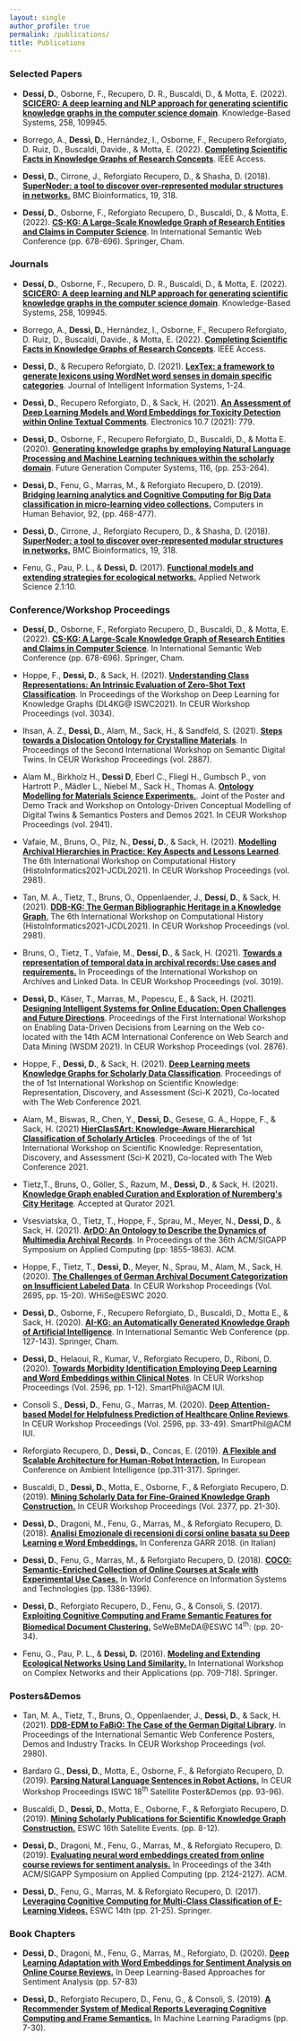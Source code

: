 ```yaml
---
layout: single
author_profile: true
permalink: /publications/
title: Publications
---
```


### Selected Papers

- **Dessí, D.**, Osborne, F., Recupero, D. R., Buscaldi, D., & Motta, E. (2022). [**SCICERO: A deep learning and NLP approach for generating scientific knowledge graphs in the computer science domain**](https://drive.google.com/file/d/1_3In8l7Z6iIBye_WTQeoT0ybTKo9tDit/view?usp=sharing). Knowledge-Based Systems, 258, 109945.

- Borrego, A., **Dessì, D.**, Hernández, I., Osborne, F., Recupero Reforgiato, D.  Ruiz, D., Buscaldi, Davide., & Motta, E. (2022). [**Completing Scientific Facts in Knowledge Graphs of Research Concepts**](https://drive.google.com/file/d/1oYSQtaNhYoAoYpX_cPCp-aiU_M2CNjGt/view?usp=sharing). IEEE Access. 

- **Dessì, D.**, Cirrone, J., Reforgiato Recupero, D., & Shasha, D. (2018). [**SuperNoder: a tool to discover over-represented modular structures in networks.**](https://bmcbioinformatics.biomedcentral.com/articles/10.1186/s12859-018-2350-8) BMC Bioinformatics, 19, 318. 

- **Dessí, D.**, Osborne, F., Reforgiato Recupero, D., Buscaldi, D., & Motta, E. (2022). [**CS-KG: A Large-Scale Knowledge Graph of Research Entities and Claims in Computer Science**](https://drive.google.com/file/d/1-LLsUZpXcyv-lRcKCc4IR5X9fAEwtT6A/view?usp=sharing). In International Semantic Web Conference (pp. 678-696). Springer, Cham.



### Journals


- **Dessí, D.**, Osborne, F., Recupero, D. R., Buscaldi, D., & Motta, E. (2022). [**SCICERO: A deep learning and NLP approach for generating scientific knowledge graphs in the computer science domain**](https://drive.google.com/file/d/1_3In8l7Z6iIBye_WTQeoT0ybTKo9tDit/view?usp=sharing). Knowledge-Based Systems, 258, 109945.

- Borrego, A., **Dessì, D.**, Hernández, I., Osborne, F., Recupero Reforgiato, D.  Ruiz, D., Buscaldi, Davide., & Motta, E. (2022). [**Completing Scientific Facts in Knowledge Graphs of Research Concepts**](https://drive.google.com/file/d/1oYSQtaNhYoAoYpX_cPCp-aiU_M2CNjGt/view?usp=sharing). IEEE Access. 

- **Dessì, D.**, & Recupero Reforgiato, D. (2021). [**LexTex: a framework to generate lexicons using WordNet word senses in domain specific categories**](https://drive.google.com/file/d/1-1L4RajfSBHWEPgfk2dO6SV5F4ubrGNx/view?usp=sharing). Journal of Intelligent Information Systems, 1-24.

- **Dessì, D.**, Recupero Reforgiato, D., & Sack, H. (2021). [**An Assessment of Deep Learning Models and Word Embeddings for Toxicity Detection within Online Textual Comments**](https://www.mdpi.com/2079-9292/10/7/779). Electronics 10.7 (2021): 779.

- **Dessì, D.**, Osborne, F., Recupero Reforgiato, D., Buscaldi, D., & Motta E. (2020). [**Generating knowledge graphs by employing Natural Language Processing and Machine Learning techniques within the scholarly domain**](https://arxiv.org/abs/2011.01103). Future Generation Computer Systems, 116, (pp. 253-264).

- **Dessì, D.**, Fenu, G., Marras, M., & Reforgiato Recupero, D. (2019). [**Bridging learning analytics and Cognitive Computing for Big Data classification in micro-learning video collections.**](https://www.sciencedirect.com/science/article/pii/S0747563218301092) Computers in Human Behavior, 92, (pp. 468-477). 

- **Dessì, D.**, Cirrone, J., Reforgiato Recupero, D., & Shasha, D. (2018). [**SuperNoder: a tool to discover over-represented modular structures in networks.**](https://bmcbioinformatics.biomedcentral.com/articles/10.1186/s12859-018-2350-8) BMC Bioinformatics, 19, 318. 

- Fenu, G., Pau, P. L., & **Dessì, D.** (2017). [**Functional models and extending strategies for ecological networks.**](https://link.springer.com/article/10.1007/s41109-017-0032-5) Applied Network Science 2.1:10.



### Conference/Workshop Proceedings

- **Dessí, D.**, Osborne, F., Reforgiato Recupero, D., Buscaldi, D., & Motta, E. (2022). [**CS-KG: A Large-Scale Knowledge Graph of Research Entities and Claims in Computer Science**](https://drive.google.com/file/d/1-LLsUZpXcyv-lRcKCc4IR5X9fAEwtT6A/view?usp=sharing). In International Semantic Web Conference (pp. 678-696). Springer, Cham.

- Hoppe, F., **Dessì, D.**, & Sack, H. (2021). [**Understanding Class Representations: An Intrinsic Evaluation of Zero-Shot Text Classification**](http://ceur-ws.org/Vol-3034/paper8.pdf). In Proceedings of the Workshop on Deep Learning for Knowledge Graphs (DL4KG@ ISWC2021). In CEUR Workshop Proceedings (vol. 3034).

- Ihsan, A. Z., **Dessì, D.**, Alam, M., Sack, H., & Sandfeld, S. (2021). [**Steps towards a Dislocation Ontology for Crystalline Materials**](http://ceur-ws.org/Vol-2887/paper4.pdf). In Proceedings of the Second International Workshop on Semantic Digital Twins. In CEUR Workshop Proceedings (vol. 2887). 

- Alam M., Birkholz H., **Dessì D**, Eberl C., Fliegl H., Gumbsch P., von Hartrott P., Mädler L., Niebel M., Sack H., Thomas A. [**Ontology Modelling for Materials Science Experiments.**](http://ceur-ws.org/Vol-2941/paper11.pdf). Joint of the Poster and Demo Track and Workshop on Ontology-Driven Conceptual Modelling of Digital Twins & Semantics Posters and Demos 2021. In CEUR Workshop Proceedings (vol. 2941). 

- Vafaie, M., Bruns, O., Pilz, N., **Dessí, D.**, & Sack, H. (2021). [**Modelling Archival Hierarchies in Practice: Key Aspects and Lessons Learned**](http://ceur-ws.org/Vol-2981/paper6.pdf). The 6th International Workshop on Computational History (HistoInformatics2021-JCDL2021). In CEUR Workshop Proceedings (vol. 2981). 

- Tan, M. A., Tietz, T., Bruns, O., Oppenlaender, J., **Dessí, D.**, & Sack, H. (2021). [**DDB-KG: The German Bibliographic Heritage in a Knowledge Graph**.](http://ceur-ws.org/Vol-2981/paper2.pdf) The 6th International Workshop on Computational History (HistoInformatics2021-JCDL2021). In CEUR Workshop Proceedings (vol. 2981). 

- Bruns, O., Tietz, T., Vafaie, M., **Dessí, D.**, & Sack, H. (2021). [**Towards a representation of temporal data in archival records: Use cases and requirements.**](http://ceur-ws.org/Vol-3019/LinkedArchives_2021_paper_4.pdf) In Proceedings of the International Workshop on Archives and Linked Data. In CEUR Workshop Proceedings (vol. 3019). 

- **Dessì, D.**, Käser, T., Marras, M., Popescu, E., & Sack, H. (2021). [**Designing Intelligent Systems for Online Education: Open Challenges and Future Directions**](https://scholar.google.com/scholar?oi=bibs&hl=en&cluster=4316448355175280944#:~:text=Cite-,%5BPDF%5D%20ceur%2Dws.org,-%5BPDF%5D%20Designing%20Intelligent). Proceedings of the First International Workshop on Enabling Data-Driven Decisions from Learning on the Web co-located with the 14th ACM International Conference on Web Search and Data Mining (WSDM 2021). In CEUR Workshop Proceedings (vol. 2876). 

- Hoppe, F., **Dessì, D.**, & Sack, H. (2021). [**Deep Learning meets Knowledge Graphs for Scholarly Data Classification**](https://drive.google.com/file/d/1KirtEYTCBZl_PLYTQUyspcArQ4ulr4o7/view?usp=sharing). Proceedings of the of 1st International Workshop on Scientific Knowledge: Representation, Discovery, and Assessment (Sci-K 2021), Co-located with The Web Conference 2021.

- Alam, M., Biswas, R., Chen, Y., **Dessì, D.**, Gesese, G. A., Hoppe, F., & Sack, H. (2021) [**HierClasSArt: Knowledge-Aware Hierarchical Classification of Scholarly Articles**](https://drive.google.com/file/d/1NXf8Xbi7cRB-NF45EAFOUIVL4PfJFfhR/view?usp=sharing).  Proceedings of the of 1st International Workshop on Scientific Knowledge: Representation, Discovery, and Assessment (Sci-K 2021), Co-located with The Web Conference 2021. 

- Tietz,T., Bruns, O., Göller, S., Razum, M., **Dessì, D**., & Sack, H. (2021). [**Knowledge Graph enabled Curation and Exploration of Nuremberg's City Heritage**](https://drive.google.com/file/d/1OSqmgNaZTy7ZjQ9hWNtsJIKMF3dqD7sC/view?usp=sharing).  Accepted at Qurator 2021.

- Vsesviatska, O., Tietz, T., Hoppe, F., Sprau, M., Meyer, N.,  **Dessi, D.**, & Sack, H. (2021). [**ArDO: An Ontology to Describe the Dynamics of Multimedia Archival Records**](https://drive.google.com/file/d/1o1QbYTgvJMzWuDuEFzFpRjn1F83nh59h/view?usp=sharing). In Proceedings of the 36th ACM/SIGAPP Symposium on Applied Computing (pp: 1855-1863). ACM.

- Hoppe, F., Tietz, T., **Dessì, D.**, Meyer, N., Sprau, M., Alam, M., Sack, H. (2020). [**The Challenges of German Archival Document Categorization on Insufficient Labeled Data**](http://ceur-ws.org/Vol-2695/paper2.pdf). In CEUR Workshop Proceedings (Vol. 2695, pp. 15-20). WHiSe@ESWC 2020.

- **Dessì, D.**, Osborne, F., Recupero Reforgiato, D., Buscaldi, D., Motta E., & Sack, H. (2020). [**AI-KG: an Automatically Generated Knowledge Graph of Artificial Intelligence**](http://oro.open.ac.uk/71736/). In International Semantic Web Conference (pp. 127-143). Springer, Cham.

- **Dessì, D.**, Helaoui, R., Kumar, V., Reforgiato Recupero, D., Riboni, D. (2020). [**Towards Morbidity Identification Employing Deep Learning and Word Embeddings within Clinical Notes**](http://ceur-ws.org/Vol-2596/paper1.pdf). In CEUR Workshop Proceedings (Vol. 2596, pp. 1-12). SmartPhil@ACM IUI.

- Consoli S., **Dessì, D.**, Fenu, G., Marras, M. (2020). [**Deep Attention-based Model for Helpfulness Prediction of Healthcare Online Reviews**](http://ceur-ws.org/Vol-2596/paper3.pdf). In CEUR Workshop Proceedings (Vol. 2596, pp. 33-49). SmartPhil@ACM IUI.

- Reforgiato Recupero, D., **Dessì, D.**, Concas, E. (2019). [**A Flexible and Scalable Architecture for Human-Robot Interaction.**](https://link.springer.com/chapter/10.1007/978-3-030-34255-5_21) In European Conference on Ambient Intelligence (pp.311-317). Springer. 

- Buscaldi, D., **Dessì, D.**, Motta, E., Osborne, F., & Reforgiato Recupero, D. (2019). [**Mining Scholarly Data for Fine-Grained Knowledge Graph Construction.**](http://ceur-ws.org/Vol-2377/paper_3.pdf) In CEUR Workshop Proceedings (Vol. 2377, pp. 21-30).

- **Dessì, D.**, Dragoni, M., Fenu, G., Marras, M., & Reforgiato Recupero, D. (2018). [**Analisi Emozionale di recensioni di corsi online basata su Deep Learning e Word Embeddings.**](https://www.garr.it/it/chi-siamo/documenti/selected-papers/selected-papers-conferenza-2018/4712-selected-papers-conferenza-2018-16-dessi) In Conferenza GARR 2018. (in Italian)

- **Dessì, D.**, Fenu, G., Marras, M., & Reforgiato Recupero, D. (2018). [**COCO: Semantic-Enriched Collection of Online Courses at Scale with Experimental Use Cases.**](https://link.springer.com/chapter/10.1007/978-3-319-77712-2_133)  In World Conference on Information Systems and Technologies (pp. 1386-1396).

 - **Dessì, D.**, Reforgiato Recupero, D., Fenu, G., & Consoli, S. (2017). [**Exploiting Cognitive Computing and Frame Semantic Features for Biomedical Document Clustering.**](http://ceur-ws.org/Vol-1948/paper3.pdf) SeWeBMeDA@ESWC 14<sup>th</sup>: (pp. 20-34). 

- Fenu, G., Pau, P. L., & **Dessì, D.** (2016). [**Modeling and Extending Ecological Networks Using Land Similarity.**](https://link.springer.com/chapter/10.1007/978-3-319-50901-3_56) In International Workshop on Complex Networks and their Applications (pp. 709-718). Springer.


### Posters&Demos

- Tan, M. A., Tietz, T., Bruns, O., Oppenlaender, J., **Dessì, D.**, & Sack, H. (2021). [**DDB-EDM to FaBiO: The Case of the German Digital Library**](http://ceur-ws.org/Vol-2980/paper348.pdf). In Proceedings of the International Semantic Web Conference Posters, Demos and Industry Tracks. In CEUR Workshop Proceedings (vol. 2980). 

- Bardaro G., **Dessì, D.**, Motta, E., Osborne, F., & Reforgiato Recupero, D. (2019). [**Parsing Natural Language Sentences in Robot Actions.**](http://ceur-ws.org/Vol-2456/paper24.pdf) In CEUR Workshop Proceedings ISWC 18<sup>th</sup> Satellite Poster&Demos (pp. 93-96). 

- Buscaldi, D., **Dessì, D.**, Motta, E., Osborne, F., & Reforgiato Recupero, D. (2019). [**Mining Scholarly Publications for Scientific Knowledge Graph Construction.**](https://link.springer.com/chapter/10.1007/978-3-030-32327-1_2) ESWC 16th Satellite Events. (pp. 8-12). 

- **Dessì, D.**, Dragoni, M., Fenu, G., Marras, M., & Reforgiato Recupero, D. (2019). [**Evaluating neural word embeddings created from online course reviews for sentiment analysis.**](https://dl.acm.org/citation.cfm?id=3297280.3297620) In Proceedings of the 34th ACM/SIGAPP Symposium on Applied Computing (pp. 2124-2127). ACM. 

 - **Dessì, D.**, Fenu, G., Marras, M. & Reforgiato Recupero, D. (2017). [**Leveraging Cognitive Computing for Multi-Class Classification of E-Learning Videos.**](https://link.springer.com/chapter/10.1007/978-3-319-70407-4_5) ESWC 14th (pp. 21-25). Springer.


### Book Chapters

- **Dessì, D.**, Dragoni, M., Fenu, G., Marras, M., Reforgiato, D. (2020). [**Deep Learning Adaptation with Word Embeddings for Sentiment Analysis on Online Course Reviews.**](https://link.springer.com/chapter/10.1007/978-981-15-1216-2_3) In Deep Learning-Based Approaches for Sentiment Analysis (pp. 57-83)

- **Dessì, D.**, Reforgiato Recupero, D., Fenu, G., & Consoli, S. (2019). [**A Recommender System of Medical Reports Leveraging Cognitive Computing and Frame Semantics.**](https://link.springer.com/chapter/10.1007/978-3-319-94030-4_2) In Machine Learning Paradigms (pp. 7-30).





